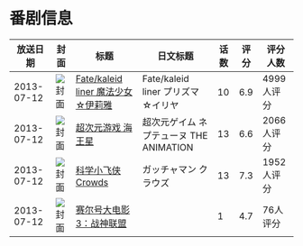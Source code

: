 # 番剧信息

|放送日期|封面|标题|日文标题|话数|评分|评分人数|
|---|---|---|---|---|---|---|
|2013-07-12|![封面](https://lain.bgm.tv/pic/cover/c/1f/c3/43951_TJfCH.jpg)|[Fate/kaleid liner 魔法少女☆伊莉雅](https://bangumi.tv/subject/43951)|Fate/kaleid liner プリズマ☆イリヤ|10|6.9|4999人评分|
|2013-07-12|![封面](https://lain.bgm.tv/pic/cover/c/c6/f0/47957_PB0en.jpg)|[超次元游戏 海王星](https://bangumi.tv/subject/47957)|超次元ゲイム ネプテューヌ THE ANIMATION|13|6.6|2066人评分|
|2013-07-12|![封面](https://lain.bgm.tv/pic/cover/c/07/bd/69494_E588x.jpg)|[科学小飞侠Crowds](https://bangumi.tv/subject/69494)|ガッチャマン クラウズ|13|7.3|1952人评分|
|2013-07-12|![封面](https://lain.bgm.tv/pic/cover/c/3e/19/134470_zKOu5.jpg)|[赛尔号大电影3：战神联盟](https://bangumi.tv/subject/134470)||1|4.7|76人评分|
